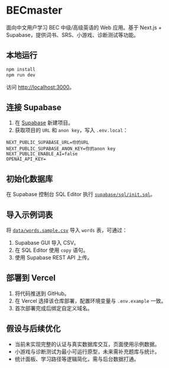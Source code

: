 # BECmaster

面向中文用户学习 BEC 中级/高级英语的 Web 应用。基于 Next.js + Supabase，提供词书、SRS、小游戏、诊断测试等功能。

## 本地运行

```bash
npm install
npm run dev
```

访问 <http://localhost:3000>。

## 连接 Supabase

1. 在 [Supabase](https://supabase.com) 新建项目。
2. 获取项目的 `URL` 和 `anon key`，写入 `.env.local`：

```
NEXT_PUBLIC_SUPABASE_URL=你的URL
NEXT_PUBLIC_SUPABASE_ANON_KEY=你的anon key
NEXT_PUBLIC_ENABLE_AI=false
OPENAI_API_KEY=
```

## 初始化数据库

在 Supabase 控制台 SQL Editor 执行 [`supabase/sql/init.sql`](./supabase/sql/init.sql)。

## 导入示例词表

将 [`data/words.sample.csv`](./data/words.sample.csv) 导入 `words` 表，可通过：

1. Supabase GUI 导入 CSV。
2. 在 SQL Editor 使用 `copy` 语句。
3. 使用 Supabase REST API 上传。

## 部署到 Vercel

1. 将代码推送到 GitHub。
2. 在 Vercel 选择该仓库部署，配置环境变量与 `.env.example` 一致。
3. 首次部署完成后绑定自定义域名。

## 假设与后续优化

- 当前未实现完整的认证与真实数据库交互，页面使用示例数据。
- 小游戏与诊断测试为最小可运行原型，未来需补充题库与统计。
- 统计面板、学习路径等逻辑简化，需与后台数据打通。
